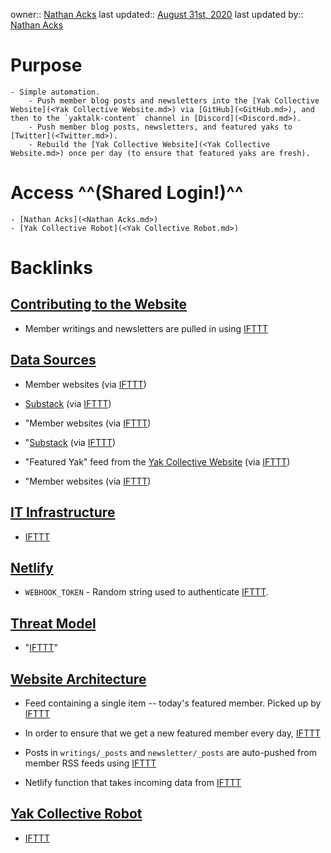 owner:: [Nathan Acks](<Nathan Acks.md>)
last updated:: [August 31st, 2020](<August 31st, 2020.md>)
last updated by:: [Nathan Acks](<Nathan Acks.md>)
# Purpose
    - Simple automation.
        - Push member blog posts and newsletters into the [Yak Collective Website](<Yak Collective Website.md>) via [GitHub](<GitHub.md>), and then to the `yaktalk-content` channel in [Discord](<Discord.md>).
        - Push member blog posts, newsletters, and featured yaks to [Twitter](<Twitter.md>).
        - Rebuild the [Yak Collective Website](<Yak Collective Website.md>) once per day (to ensure that featured yaks are fresh).
# Access ^^(Shared Login!)^^
    - [Nathan Acks](<Nathan Acks.md>)
    - [Yak Collective Robot](<Yak Collective Robot.md>)

# Backlinks
## [Contributing to the Website](<Contributing to the Website.md>)
- Member writings and newsletters are pulled in using [IFTTT](<IFTTT.md>)

## [Data Sources](<Data Sources.md>)
- Member websites (via [IFTTT](<IFTTT.md>))

- [Substack](<Substack.md>) (via [IFTTT](<IFTTT.md>))

- "Member websites (via [IFTTT](<IFTTT.md>))

- "[Substack](<Substack.md>) (via [IFTTT](<IFTTT.md>))

- "Featured Yak" feed from the [Yak Collective Website](<Yak Collective Website.md>) (via [IFTTT](<IFTTT.md>))

- "Member websites (via [IFTTT](<IFTTT.md>))

## [IT Infrastructure](<IT Infrastructure.md>)
- [IFTTT](<IFTTT.md>)

## [Netlify](<Netlify.md>)
- `WEBHOOK_TOKEN` - Random string used to authenticate [IFTTT](<IFTTT.md>).

## [Threat Model](<Threat Model.md>)
- "[IFTTT](<IFTTT.md>)"

## [Website Architecture](<Website Architecture.md>)
- Feed containing a single item -- today's featured member. Picked up by [IFTTT](<IFTTT.md>)

- In order to ensure that we get a new featured member every day, [IFTTT](<IFTTT.md>)

- Posts in `writings/_posts` and `newsletter/_posts` are auto-pushed from member RSS feeds using [IFTTT](<IFTTT.md>)

- Netlify function that takes incoming data from [IFTTT](<IFTTT.md>)

## [Yak Collective Robot](<Yak Collective Robot.md>)
- [IFTTT](<IFTTT.md>)

